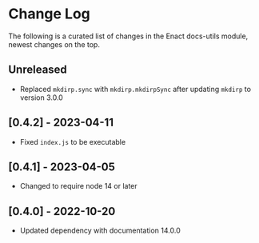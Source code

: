 # Change Log

The following is a curated list of changes in the Enact docs-utils module, newest changes on the top.

## Unreleased

- Replaced `mkdirp.sync` with `mkdirp.mkdirpSync` after updating `mkdirp` to version 3.0.0

## [0.4.2] - 2023-04-11

- Fixed `index.js` to be executable

## [0.4.1] - 2023-04-05

- Changed to require node 14 or later

## [0.4.0] - 2022-10-20

- Updated dependency with documentation 14.0.0

